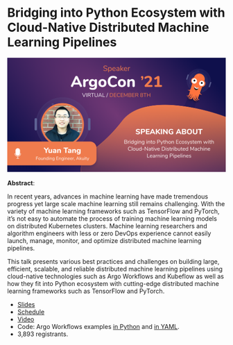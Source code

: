 # Bridging into Python Ecosystem with Cloud-Native Distributed Machine Learning Pipelines

![Speaker Card](speaker-card.png)

**Abstract**:

In recent years, advances in machine learning have made tremendous progress yet large scale machine learning still remains challenging. With the variety of machine learning frameworks such as TensorFlow and PyTorch, it’s not easy to automate the process of training machine learning models on distributed Kubernetes clusters. Machine learning researchers and algorithm engineers with less or zero DevOps experience cannot easily launch, manage, monitor, and optimize distributed machine learning pipelines.

This talk presents various best practices and challenges on building large, efficient, scalable, and reliable distributed machine learning pipelines using cloud-native technologies such as Argo Workflows and Kubeflow as well as how they fit into Python ecosystem with cutting-edge distributed machine learning frameworks such as TensorFlow and PyTorch.

* [Slides](presentation.pdf)
* [Schedule](https://argoproj.github.io/argocon21/)
* [Video](https://youtu.be/muM7IErh1S0)
* Code: Argo Workflows examples [in Python](couler-examples.py) and [in YAML](argo-workflows.yaml).
* 3,893 registrants.
